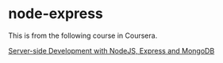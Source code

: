 # node-express

This is from the following course in Coursera.

[Server-side Development with NodeJS, Express and MongoDB](https://www.coursera.org/learn/server-side-nodejs/home/welcome)

